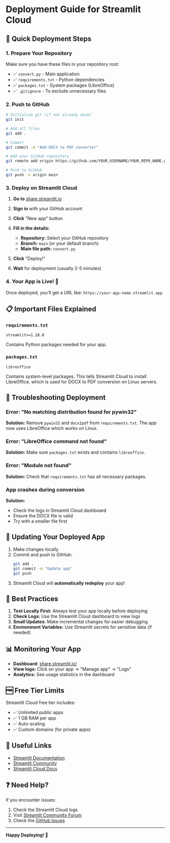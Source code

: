 # Deployment Guide for Streamlit Cloud

## 🚀 Quick Deployment Steps

### 1. Prepare Your Repository

Make sure you have these files in your repository root:
- ✅ `convert.py` - Main application
- ✅ `requirements.txt` - Python dependencies
- ✅ `packages.txt` - System packages (LibreOffice)
- ✅ `.gitignore` - To exclude unnecessary files

### 2. Push to GitHub

```bash
# Initialize git (if not already done)
git init

# Add all files
git add .

# Commit
git commit -m "Add DOCX to PDF converter"

# Add your GitHub repository
git remote add origin https://github.com/YOUR_USERNAME/YOUR_REPO_NAME.git

# Push to GitHub
git push -u origin main
```

### 3. Deploy on Streamlit Cloud

1. **Go to** [share.streamlit.io](https://share.streamlit.io)

2. **Sign in** with your GitHub account

3. **Click** "New app" button

4. **Fill in the details:**
   - **Repository:** Select your GitHub repository
   - **Branch:** `main` (or your default branch)
   - **Main file path:** `convert.py`

5. **Click** "Deploy!"

6. **Wait** for deployment (usually 2-5 minutes)

### 4. Your App is Live! 🎉

Once deployed, you'll get a URL like: `https://your-app-name.streamlit.app`

## 📋 Important Files Explained

### `requirements.txt`
```
streamlit>=1.28.0
```
Contains Python packages needed for your app.

### `packages.txt`
```
libreoffice
```
Contains system-level packages. This tells Streamlit Cloud to install LibreOffice, which is used for DOCX to PDF conversion on Linux servers.

## 🔧 Troubleshooting Deployment

### Error: "No matching distribution found for pywin32"
**Solution:** Remove `pywin32` and `docx2pdf` from `requirements.txt`. The app now uses LibreOffice which works on Linux.

### Error: "LibreOffice command not found"
**Solution:** Make sure `packages.txt` exists and contains `libreoffice`.

### Error: "Module not found"
**Solution:** Check that `requirements.txt` has all necessary packages.

### App crashes during conversion
**Solution:** 
- Check the logs in Streamlit Cloud dashboard
- Ensure the DOCX file is valid
- Try with a smaller file first

## 🔄 Updating Your Deployed App

1. Make changes locally
2. Commit and push to GitHub:
   ```bash
   git add .
   git commit -m "Update app"
   git push
   ```
3. Streamlit Cloud will **automatically redeploy** your app!

## 🎯 Best Practices

1. **Test Locally First:** Always test your app locally before deploying
2. **Check Logs:** Use the Streamlit Cloud dashboard to view logs
3. **Small Updates:** Make incremental changes for easier debugging
4. **Environment Variables:** Use Streamlit secrets for sensitive data (if needed)

## 📊 Monitoring Your App

- **Dashboard:** [share.streamlit.io/](https://share.streamlit.io/)
- **View logs:** Click on your app → "Manage app" → "Logs"
- **Analytics:** See usage statistics in the dashboard

## 🆓 Free Tier Limits

Streamlit Cloud free tier includes:
- ✅ Unlimited public apps
- ✅ 1 GB RAM per app
- ✅ Auto-scaling
- ✅ Custom domains (for private apps)

## 🔗 Useful Links

- [Streamlit Documentation](https://docs.streamlit.io/)
- [Streamlit Community](https://discuss.streamlit.io/)
- [Streamlit Cloud Docs](https://docs.streamlit.io/streamlit-community-cloud)

## ❓ Need Help?

If you encounter issues:
1. Check the Streamlit Cloud logs
2. Visit [Streamlit Community Forum](https://discuss.streamlit.io/)
3. Check the [GitHub Issues](https://github.com/streamlit/streamlit/issues)

---

**Happy Deploying! 🚀**

